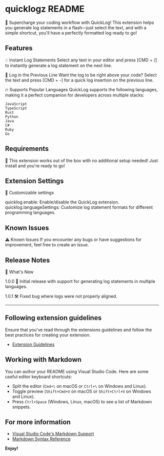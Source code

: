 # quicklogz README

🚀 Supercharge your coding workflow with QuickLog! This extension helps you generate log statements in a flash—just select the text, and with a simple shortcut, you'll have a perfectly formatted log ready to go!

## Features

💡 Instant Log Statements
Select any text in your editor and press [CMD + /] to instantly generate a log statement on the next line.

🔄 Log in the Previous Line
Want the log to be right above your code? Select the text and press [CMD + -] for a quick log insertion on the previous line.

🔥 Supports Popular Languages
QuickLog supports the following languages, making it a perfect companion for developers across multiple stacks:

    JavaScript
    TypeScript
    Rust
    Python
    Java
    C#
    Ruby
    Go

## Requirements

🚀 This extension works out of the box with no additional setup needed! Just install and you're ready to go!

## Extension Settings

🔧 Customizable settings

quicklog.enable: Enable/disable the QuickLog extension.
quicklog.languageSettings: Customize log statement formats for different programming languages.

## Known Issues

⚠️ Known Issues
If you encounter any bugs or have suggestions for improvement, feel free to create an issue.

## Release Notes

📝 What's New

1.0.0
🚀 Initial release with support for generating log statements in multiple languages.

1.0.1
🛠️ Fixed bug where logs were not properly aligned.

---

## Following extension guidelines

Ensure that you've read through the extensions guidelines and follow the best practices for creating your extension.

- [Extension Guidelines](https://code.visualstudio.com/api/references/extension-guidelines)

## Working with Markdown

You can author your README using Visual Studio Code. Here are some useful editor keyboard shortcuts:

- Split the editor (`Cmd+\` on macOS or `Ctrl+\` on Windows and Linux).
- Toggle preview (`Shift+Cmd+V` on macOS or `Shift+Ctrl+V` on Windows and Linux).
- Press `Ctrl+Space` (Windows, Linux, macOS) to see a list of Markdown snippets.

## For more information

- [Visual Studio Code's Markdown Support](http://code.visualstudio.com/docs/languages/markdown)
- [Markdown Syntax Reference](https://help.github.com/articles/markdown-basics/)

**Enjoy!**
